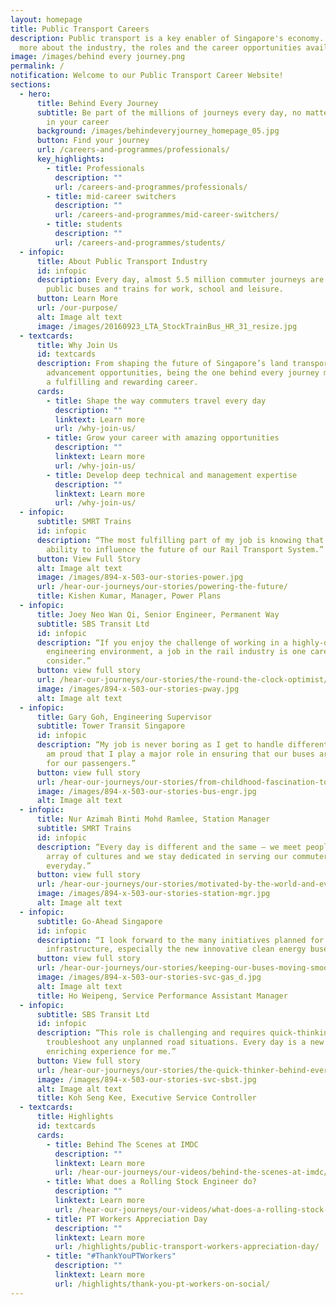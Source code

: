 ```yaml
---
layout: homepage
title: Public Transport Careers
description: Public transport is a key enabler of Singapore's economy. Learn
  more about the industry, the roles and the career opportunities available.
image: /images/behind every journey.png
permalink: /
notification: Welcome to our Public Transport Career Website!
sections:
  - hero:
      title: Behind Every Journey
      subtitle: Be part of the millions of journeys every day, no matter where you are
        in your career
      background: /images/behindeveryjourney_homepage_05.jpg
      button: Find your journey
      url: /careers-and-programmes/professionals/
      key_highlights:
        - title: Professionals
          description: ""
          url: /careers-and-programmes/professionals/
        - title: mid-career switchers
          description: ""
          url: /careers-and-programmes/mid-career-switchers/
        - title: students
          description: ""
          url: /careers-and-programmes/students/
  - infopic:
      title: About Public Transport Industry
      id: infopic
      description: Every day, almost 5.5 million commuter journeys are taken on our
        public buses and trains for work, school and leisure.
      button: Learn More
      url: /our-purpose/
      alt: Image alt text
      image: /images/20160923_LTA_StockTrainBus_HR_31_resize.jpg
  - textcards:
      title: Why Join Us
      id: textcards
      description: From shaping the future of Singapore’s land transport to
        advancement opportunities, being the one behind every journey makes for
        a fulfilling and rewarding career.
      cards:
        - title: Shape the way commuters travel every day
          description: ""
          linktext: Learn more
          url: /why-join-us/
        - title: Grow your career with amazing opportunities
          description: ""
          linktext: Learn more
          url: /why-join-us/
        - title: Develop deep technical and management expertise
          description: ""
          linktext: Learn more
          url: /why-join-us/
  - infopic:
      subtitle: SMRT Trains
      id: infopic
      description: “The most fulfilling part of my job is knowing that I have the
        ability to influence the future of our Rail Transport System.”
      button: View Full Story
      alt: Image alt text
      image: /images/894-x-503-our-stories-power.jpg
      url: /hear-our-journeys/our-stories/powering-the-future/
      title: Kishen Kumar, Manager, Power Plans
  - infopic:
      title: Joey Neo Wan Qi, Senior Engineer, Permanent Way
      subtitle: SBS Transit Ltd
      id: infopic
      description: “If you enjoy the challenge of working in a highly-dynamic
        engineering environment, a job in the rail industry is one career to
        consider.”
      button: view full story
      url: /hear-our-journeys/our-stories/the-round-the-clock-optimist/
      image: /images/894-x-503-our-stories-pway.jpg
      alt: Image alt text
  - infopic:
      title: Gary Goh, Engineering Supervisor
      subtitle: Tower Transit Singapore
      id: infopic
      description: “My job is never boring as I get to handle different tasks daily. I
        am proud that I play a major role in ensuring that our buses are safe
        for our passengers.”
      button: view full story
      url: /hear-our-journeys/our-stories/from-childhood-fascination-to-everyday-discovery/
      image: /images/894-x-503-our-stories-bus-engr.jpg
      alt: Image alt text
  - infopic:
      title: Nur Azimah Binti Mohd Ramlee, Station Manager
      subtitle: SMRT Trains
      id: infopic
      description: “Every day is different and the same – we meet people from diverse
        array of cultures and we stay dedicated in serving our commuters,
        everyday.”
      button: view full story
      url: /hear-our-journeys/our-stories/motivated-by-the-world-and-every-single-smile/
      image: /images/894-x-503-our-stories-station-mgr.jpg
      alt: Image alt text
  - infopic:
      subtitle: Go-Ahead Singapore
      id: infopic
      description: “I look forward to the many initiatives planned for our people and
        infrastructure, especially the new innovative clean energy buses.”
      button: view full story
      url: /hear-our-journeys/our-stories/keeping-our-buses-moving-smoothly/
      image: /images/894-x-503-our-stories-svc-gas_d.jpg
      alt: Image alt text
      title: Ho Weipeng, Service Performance Assistant Manager
  - infopic:
      subtitle: SBS Transit Ltd
      id: infopic
      description: “This role is challenging and requires quick-thinking skills to
        troubleshoot any unplanned road situations. Every day is a new and
        enriching experience for me.”
      button: View full story
      url: /hear-our-journeys/our-stories/the-quick-thinker-behind-every-journey/
      image: /images/894-x-503-our-stories-svc-sbst.jpg
      alt: Image alt text
      title: Koh Seng Kee, Executive Service Controller
  - textcards:
      title: Highlights
      id: textcards
      cards:
        - title: Behind The Scenes at IMDC
          description: ""
          linktext: Learn more
          url: /hear-our-journeys/our-videos/behind-the-scenes-at-imdc/
        - title: What does a Rolling Stock Engineer do?
          description: ""
          linktext: Learn more
          url: /hear-our-journeys/our-videos/what-does-a-rolling-stock-engineer-do/
        - title: PT Workers Appreciation Day
          description: ""
          linktext: Learn more
          url: /highlights/public-transport-workers-appreciation-day/
        - title: "#ThankYouPTWorkers"
          description: ""
          linktext: Learn more
          url: /highlights/thank-you-pt-workers-on-social/
---
```

